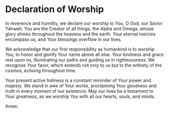 # Declaration of Worship

In reverence and humility, we declare our worship to You, O God, our Savior Yahweh. You are the Creator of all things, the Alpha and Omega, whose glory shines throughout the heavens and the earth. Your eternal mercies encompass us, and Your blessings overflow in our lives.

We acknowledge that our first responsibility as humankind is to worship You, to honor and glorify Your name above all else. Your kindness and grace rest upon us, illuminating our paths and guiding us in righteousness. We recognize Your favor, which extends not only to us but to the entirety of the cosmos, echoing throughout time.

Your present active holiness is a constant reminder of Your power and majesty. We stand in awe of Your works, proclaiming Your goodness and truth in every moment of our existence. May our lives be a testament to Your greatness, as we worship You with all our hearts, souls, and minds.

Amen.